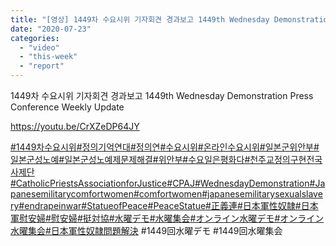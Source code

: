 ```yaml
---
title: "[영상] 1449차 수요시위 기자회견 경과보고 1449th Wednesday Demonstration Press Conference Weekly Update"
date: "2020-07-23"
categories: 
  - "video"
  - "this-week"
  - "report"
---
```


1449차 수요시위 기자회견 경과보고 1449th Wednesday Demonstration Press Conference Weekly Update

https://youtu.be/CrXZeDP64JY

[#1449차수요시위](https://www.facebook.com/hashtag/1449%EC%B0%A8%EC%88%98%EC%9A%94%EC%8B%9C%EC%9C%84?__eep__=6&__cft__[0]=AZVmq3U1I2cB8QIoTRP3lJgsru-GKhQDH-aDjuvpGahWiokdqZ5Kw6ONG0sPqyG-UvWzuoEmTU_2R5-jI7X4MTMWaUTootJOM9rGgtPvnOi4tw&__tn__=*NK-R)[#정의기억연대](https://www.facebook.com/hashtag/%EC%A0%95%EC%9D%98%EA%B8%B0%EC%96%B5%EC%97%B0%EB%8C%80?__eep__=6&__cft__[0]=AZVmq3U1I2cB8QIoTRP3lJgsru-GKhQDH-aDjuvpGahWiokdqZ5Kw6ONG0sPqyG-UvWzuoEmTU_2R5-jI7X4MTMWaUTootJOM9rGgtPvnOi4tw&__tn__=*NK-R)[#정의연](https://www.facebook.com/hashtag/%EC%A0%95%EC%9D%98%EC%97%B0?__eep__=6&__cft__[0]=AZVmq3U1I2cB8QIoTRP3lJgsru-GKhQDH-aDjuvpGahWiokdqZ5Kw6ONG0sPqyG-UvWzuoEmTU_2R5-jI7X4MTMWaUTootJOM9rGgtPvnOi4tw&__tn__=*NK-R)[#수요시위](https://www.facebook.com/hashtag/%EC%88%98%EC%9A%94%EC%8B%9C%EC%9C%84?__eep__=6&__cft__[0]=AZVmq3U1I2cB8QIoTRP3lJgsru-GKhQDH-aDjuvpGahWiokdqZ5Kw6ONG0sPqyG-UvWzuoEmTU_2R5-jI7X4MTMWaUTootJOM9rGgtPvnOi4tw&__tn__=*NK-R)[#온라인수요시위](https://www.facebook.com/hashtag/%EC%98%A8%EB%9D%BC%EC%9D%B8%EC%88%98%EC%9A%94%EC%8B%9C%EC%9C%84?__eep__=6&__cft__[0]=AZVmq3U1I2cB8QIoTRP3lJgsru-GKhQDH-aDjuvpGahWiokdqZ5Kw6ONG0sPqyG-UvWzuoEmTU_2R5-jI7X4MTMWaUTootJOM9rGgtPvnOi4tw&__tn__=*NK-R)[#일본군위안부](https://www.facebook.com/hashtag/%EC%9D%BC%EB%B3%B8%EA%B5%B0%EC%9C%84%EC%95%88%EB%B6%80?__eep__=6&__cft__[0]=AZVmq3U1I2cB8QIoTRP3lJgsru-GKhQDH-aDjuvpGahWiokdqZ5Kw6ONG0sPqyG-UvWzuoEmTU_2R5-jI7X4MTMWaUTootJOM9rGgtPvnOi4tw&__tn__=*NK-R)[#일본군성노예](https://www.facebook.com/hashtag/%EC%9D%BC%EB%B3%B8%EA%B5%B0%EC%84%B1%EB%85%B8%EC%98%88?__eep__=6&__cft__[0]=AZVmq3U1I2cB8QIoTRP3lJgsru-GKhQDH-aDjuvpGahWiokdqZ5Kw6ONG0sPqyG-UvWzuoEmTU_2R5-jI7X4MTMWaUTootJOM9rGgtPvnOi4tw&__tn__=*NK-R)[#일본군성노예제문제해결](https://www.facebook.com/hashtag/%EC%9D%BC%EB%B3%B8%EA%B5%B0%EC%84%B1%EB%85%B8%EC%98%88%EC%A0%9C%EB%AC%B8%EC%A0%9C%ED%95%B4%EA%B2%B0?__eep__=6&__cft__[0]=AZVmq3U1I2cB8QIoTRP3lJgsru-GKhQDH-aDjuvpGahWiokdqZ5Kw6ONG0sPqyG-UvWzuoEmTU_2R5-jI7X4MTMWaUTootJOM9rGgtPvnOi4tw&__tn__=*NK-R)[#위안부](https://www.facebook.com/hashtag/%EC%9C%84%EC%95%88%EB%B6%80?__eep__=6&__cft__[0]=AZVmq3U1I2cB8QIoTRP3lJgsru-GKhQDH-aDjuvpGahWiokdqZ5Kw6ONG0sPqyG-UvWzuoEmTU_2R5-jI7X4MTMWaUTootJOM9rGgtPvnOi4tw&__tn__=*NK-R)[#수요일은평화다](https://www.facebook.com/hashtag/%EC%88%98%EC%9A%94%EC%9D%BC%EC%9D%80%ED%8F%89%ED%99%94%EB%8B%A4?__eep__=6&__cft__[0]=AZVmq3U1I2cB8QIoTRP3lJgsru-GKhQDH-aDjuvpGahWiokdqZ5Kw6ONG0sPqyG-UvWzuoEmTU_2R5-jI7X4MTMWaUTootJOM9rGgtPvnOi4tw&__tn__=*NK-R)[#천주교정의구현전국사제단](https://www.facebook.com/hashtag/%EC%B2%9C%EC%A3%BC%EA%B5%90%EC%A0%95%EC%9D%98%EA%B5%AC%ED%98%84%EC%A0%84%EA%B5%AD%EC%82%AC%EC%A0%9C%EB%8B%A8?__eep__=6&__cft__[0]=AZVmq3U1I2cB8QIoTRP3lJgsru-GKhQDH-aDjuvpGahWiokdqZ5Kw6ONG0sPqyG-UvWzuoEmTU_2R5-jI7X4MTMWaUTootJOM9rGgtPvnOi4tw&__tn__=*NK-R)[#CatholicPriestsAssociationforJustice](https://www.facebook.com/hashtag/catholicpriestsassociationforjustice?__eep__=6&__cft__[0]=AZVmq3U1I2cB8QIoTRP3lJgsru-GKhQDH-aDjuvpGahWiokdqZ5Kw6ONG0sPqyG-UvWzuoEmTU_2R5-jI7X4MTMWaUTootJOM9rGgtPvnOi4tw&__tn__=*NK-R)[#CPAJ](https://www.facebook.com/hashtag/cpaj?__eep__=6&__cft__[0]=AZVmq3U1I2cB8QIoTRP3lJgsru-GKhQDH-aDjuvpGahWiokdqZ5Kw6ONG0sPqyG-UvWzuoEmTU_2R5-jI7X4MTMWaUTootJOM9rGgtPvnOi4tw&__tn__=*NK-R)[#WednesdayDemonstration](https://www.facebook.com/hashtag/wednesdaydemonstration?__eep__=6&__cft__[0]=AZVmq3U1I2cB8QIoTRP3lJgsru-GKhQDH-aDjuvpGahWiokdqZ5Kw6ONG0sPqyG-UvWzuoEmTU_2R5-jI7X4MTMWaUTootJOM9rGgtPvnOi4tw&__tn__=*NK-R)[#Japanesemilitarycomfortwomen](https://www.facebook.com/hashtag/japanesemilitarycomfortwomen?__eep__=6&__cft__[0]=AZVmq3U1I2cB8QIoTRP3lJgsru-GKhQDH-aDjuvpGahWiokdqZ5Kw6ONG0sPqyG-UvWzuoEmTU_2R5-jI7X4MTMWaUTootJOM9rGgtPvnOi4tw&__tn__=*NK-R)[#comfortwomen](https://www.facebook.com/hashtag/comfortwomen?__eep__=6&__cft__[0]=AZVmq3U1I2cB8QIoTRP3lJgsru-GKhQDH-aDjuvpGahWiokdqZ5Kw6ONG0sPqyG-UvWzuoEmTU_2R5-jI7X4MTMWaUTootJOM9rGgtPvnOi4tw&__tn__=*NK-R)[#japanesemilitarysexualslavery](https://www.facebook.com/hashtag/japanesemilitarysexualslavery?__eep__=6&__cft__[0]=AZVmq3U1I2cB8QIoTRP3lJgsru-GKhQDH-aDjuvpGahWiokdqZ5Kw6ONG0sPqyG-UvWzuoEmTU_2R5-jI7X4MTMWaUTootJOM9rGgtPvnOi4tw&__tn__=*NK-R)[#endrapeinwar](https://www.facebook.com/hashtag/endrapeinwar?__eep__=6&__cft__[0]=AZVmq3U1I2cB8QIoTRP3lJgsru-GKhQDH-aDjuvpGahWiokdqZ5Kw6ONG0sPqyG-UvWzuoEmTU_2R5-jI7X4MTMWaUTootJOM9rGgtPvnOi4tw&__tn__=*NK-R)[#StatueofPeace](https://www.facebook.com/hashtag/statueofpeace?__eep__=6&__cft__[0]=AZVmq3U1I2cB8QIoTRP3lJgsru-GKhQDH-aDjuvpGahWiokdqZ5Kw6ONG0sPqyG-UvWzuoEmTU_2R5-jI7X4MTMWaUTootJOM9rGgtPvnOi4tw&__tn__=*NK-R)[#PeaceStatue](https://www.facebook.com/hashtag/peacestatue?__eep__=6&__cft__[0]=AZVmq3U1I2cB8QIoTRP3lJgsru-GKhQDH-aDjuvpGahWiokdqZ5Kw6ONG0sPqyG-UvWzuoEmTU_2R5-jI7X4MTMWaUTootJOM9rGgtPvnOi4tw&__tn__=*NK-R)[#正義連](https://www.facebook.com/hashtag/%E6%AD%A3%E7%BE%A9%E9%80%A3?__eep__=6&__cft__[0]=AZVmq3U1I2cB8QIoTRP3lJgsru-GKhQDH-aDjuvpGahWiokdqZ5Kw6ONG0sPqyG-UvWzuoEmTU_2R5-jI7X4MTMWaUTootJOM9rGgtPvnOi4tw&__tn__=*NK-R)[#日本軍性奴隷](https://www.facebook.com/hashtag/%E6%97%A5%E6%9C%AC%E8%BB%8D%E6%80%A7%E5%A5%B4%E9%9A%B7?__eep__=6&__cft__[0]=AZVmq3U1I2cB8QIoTRP3lJgsru-GKhQDH-aDjuvpGahWiokdqZ5Kw6ONG0sPqyG-UvWzuoEmTU_2R5-jI7X4MTMWaUTootJOM9rGgtPvnOi4tw&__tn__=*NK-R)[#日本軍慰安婦](https://www.facebook.com/hashtag/%E6%97%A5%E6%9C%AC%E8%BB%8D%E6%85%B0%E5%AE%89%E5%A9%A6?__eep__=6&__cft__[0]=AZVmq3U1I2cB8QIoTRP3lJgsru-GKhQDH-aDjuvpGahWiokdqZ5Kw6ONG0sPqyG-UvWzuoEmTU_2R5-jI7X4MTMWaUTootJOM9rGgtPvnOi4tw&__tn__=*NK-R)[#慰安婦](https://www.facebook.com/hashtag/%E6%85%B0%E5%AE%89%E5%A9%A6?__eep__=6&__cft__[0]=AZVmq3U1I2cB8QIoTRP3lJgsru-GKhQDH-aDjuvpGahWiokdqZ5Kw6ONG0sPqyG-UvWzuoEmTU_2R5-jI7X4MTMWaUTootJOM9rGgtPvnOi4tw&__tn__=*NK-R)[#挺対協](https://www.facebook.com/hashtag/%E6%8C%BA%E5%AF%BE%E5%8D%94?__eep__=6&__cft__[0]=AZVmq3U1I2cB8QIoTRP3lJgsru-GKhQDH-aDjuvpGahWiokdqZ5Kw6ONG0sPqyG-UvWzuoEmTU_2R5-jI7X4MTMWaUTootJOM9rGgtPvnOi4tw&__tn__=*NK-R)[#水曜デモ](https://www.facebook.com/hashtag/%E6%B0%B4%E6%9B%9C%E3%83%87%E3%83%A2?__eep__=6&__cft__[0]=AZVmq3U1I2cB8QIoTRP3lJgsru-GKhQDH-aDjuvpGahWiokdqZ5Kw6ONG0sPqyG-UvWzuoEmTU_2R5-jI7X4MTMWaUTootJOM9rGgtPvnOi4tw&__tn__=*NK-R)[#水曜集会](https://www.facebook.com/hashtag/%E6%B0%B4%E6%9B%9C%E9%9B%86%E4%BC%9A?__eep__=6&__cft__[0]=AZVmq3U1I2cB8QIoTRP3lJgsru-GKhQDH-aDjuvpGahWiokdqZ5Kw6ONG0sPqyG-UvWzuoEmTU_2R5-jI7X4MTMWaUTootJOM9rGgtPvnOi4tw&__tn__=*NK-R)[#オンライン水曜デモ](https://www.facebook.com/hashtag/%E3%82%AA%E3%83%B3%E3%83%A9%E3%82%A4%E3%83%B3%E6%B0%B4%E6%9B%9C%E3%83%87%E3%83%A2?__eep__=6&__cft__[0]=AZVmq3U1I2cB8QIoTRP3lJgsru-GKhQDH-aDjuvpGahWiokdqZ5Kw6ONG0sPqyG-UvWzuoEmTU_2R5-jI7X4MTMWaUTootJOM9rGgtPvnOi4tw&__tn__=*NK-R)[#オンライン水曜集会](https://www.facebook.com/hashtag/%E3%82%AA%E3%83%B3%E3%83%A9%E3%82%A4%E3%83%B3%E6%B0%B4%E6%9B%9C%E9%9B%86%E4%BC%9A?__eep__=6&__cft__[0]=AZVmq3U1I2cB8QIoTRP3lJgsru-GKhQDH-aDjuvpGahWiokdqZ5Kw6ONG0sPqyG-UvWzuoEmTU_2R5-jI7X4MTMWaUTootJOM9rGgtPvnOi4tw&__tn__=*NK-R)[#日本軍性奴隷問題解決](https://www.facebook.com/hashtag/%E6%97%A5%E6%9C%AC%E8%BB%8D%E6%80%A7%E5%A5%B4%E9%9A%B7%E5%95%8F%E9%A1%8C%E8%A7%A3%E6%B1%BA?__eep__=6&__cft__[0]=AZVmq3U1I2cB8QIoTRP3lJgsru-GKhQDH-aDjuvpGahWiokdqZ5Kw6ONG0sPqyG-UvWzuoEmTU_2R5-jI7X4MTMWaUTootJOM9rGgtPvnOi4tw&__tn__=*NK-R) #1449回水曜デモ #1449回水曜集会
